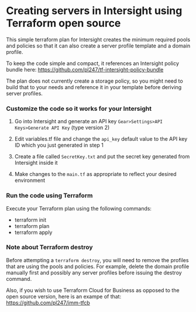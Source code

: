 
# Creating servers in Intersight using Terraform open source

This simple terraform plan for Intersight creates the minimum required pools and policies so that it can also create a server profile template and a domain profile.

To keep the code simple and compact, it references an Intersight policy bundle here:
https://github.com/pl247/tf-intersight-policy-bundle

The plan does not currently create a storage policy, so you might need to build that to your needs and reference it in your template before deriving server profiles.

### Customize the code so it works for your Intersight

1. Go into Intersight and generate an API key `Gear>Settings>API Keys>Generate API Key` (type version 2)

2. Edit variables.tf file and change the `api_key` default value to the API key ID which you just generated in step 1

3. Create a file called `SecretKey.txt` and put the secret key generated from Intersight inside it

4. Make changes to the `main.tf` as appropriate to reflect your desired environment

### Run the code using Terraform

Execute your Terraform plan using the following commands:
   - terraform init
   - terraform plan
   - terraform apply

### Note about Terraform destroy

Before attempting a `terraform destroy`, you will need to remove the profiles that are using the pools and policies. For example, delete the domain profile manually first and possibly any server profiles before issuing the destroy command.

Also, if you wish to use Terraform Cloud for Business as opposed to the open source version, here is an exampe of that: https://github.com/pl247/imm-tfcb